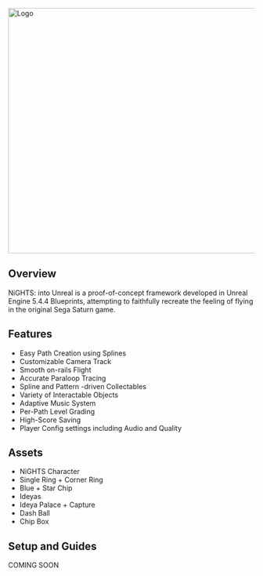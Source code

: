 <img width="1100" height="500" alt="Logo" src="https://github.com/user-attachments/assets/dede5e79-6109-4d52-a4dd-107d3a8e1ec4" />

## Overview
NiGHTS: into Unreal is a proof-of-concept framework developed in Unreal Engine 5.4.4 Blueprints, attempting to faithfully recreate the feeling of flying in the original Sega Saturn game.

## Features
* Easy Path Creation using Splines
* Customizable Camera Track
* Smooth on-rails Flight
* Accurate Paraloop Tracing
* Spline and Pattern -driven Collectables
* Variety of Interactable Objects
* Adaptive Music System
* Per-Path Level Grading
* High-Score Saving
* Player Config settings including Audio and Quality

## Assets
* NiGHTS Character
* Single Ring + Corner Ring
* Blue + Star Chip
* Ideyas
* Ideya Palace + Capture
* Dash Ball
* Chip Box

## Setup and Guides
COMING SOON
